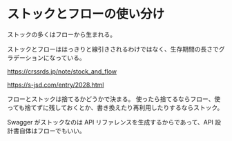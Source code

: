 # ストックとフローの使い分け

ストックの多くはフローから生まれる。

ストックとフローははっきりと線引きされるわけではなく、生存期間の長さでグラデーションになっている。

https://crssrds.jp/note/stock_and_flow

https://s-jsd.com/entry/2028.html

フローとストックは捨てるかどうかで決まる。
使ったら捨てるならフロー、使っても捨てずに残しておくとか、書き換えたり再利用したりするならストック。

Swagger がストックなのは API リファレンスを生成するからであって、API 設計書自体はフローでもいい。
